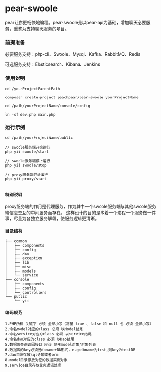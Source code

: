 # pear-swoole
pear让你更畅快地编程。pear-swoole是以pear-api为基础，增加聊天必要服务，重整为支持聊天服务的项目。 

### 前提准备

必要服务支持：php-cli、Swoole、Mysql、Kafka、RabbitMQ、Redis

可选服务支持：Elasticsearch、Kibana、Jenkins

### 使用说明

```
cd /yourProjectParentPath

composer create-project peachpear/pear-swoole yourProjectName

cd /path/yourProjectName/console/config

ln -sf dev.php main.php
```

### 运行示例
```
cd /path/yourProjectName/public

// swoole服务端开始运行
php yii swoole/start

// swoole服务端停止运行
php yii swoole/stop

// proxy服务端开始运行
php yii proxy/start


```

#### 特别说明
proxy服务端的作用是代理服务，作为其中一个swoole服务端与其他swoole服务端信息交互的中间服务而存在。
这样设计的目的是本着一个进程一个服务做一件事，尽量为各独立服务解耦，使服务逻辑更清晰。

#### 目录结构
```
├── common
│   ├── components
│   ├── config
│   ├── dao
│   ├── exception
│   ├── lib
│   ├── misc
│   ├── models
│   └── service
├── console
│   ├── components
│   ├── config
│   └── controllers    
└── public
    └── yii   
```

#### 编码规范
```
1.PHP所有 关键字 必须 全部小写（常量 true 、false 和 null 也 必须 全部小写）
2.命名model对应的class 必须 以Model结尾
3.命名service对应的class 必须 以Service结尾
4.命名dao对应的class 必须 以Dao结尾
5.数据库查询返回接口 应该 使用model对象/对象列表
6.数据库的key必须是dbname+DB形式，e.g:dbname为test,则key为testDB
7.dao目录存放sql语句或者orm
8.model目录存放对应的数据实例对象
9.service目录存放业务逻辑处理
```